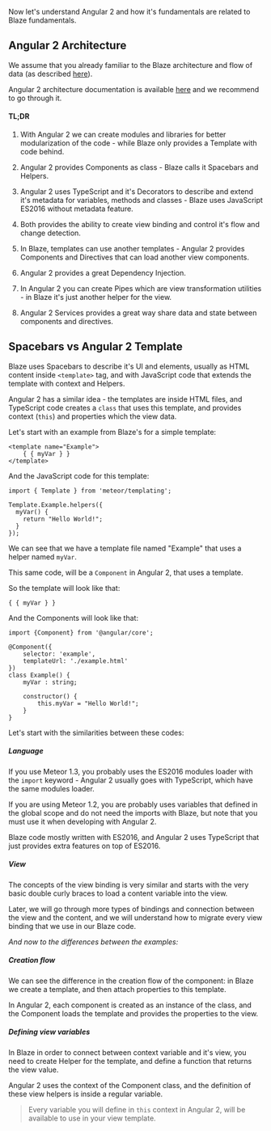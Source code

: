 
Now let's understand Angular 2 and how it's fundamentals are related to Blaze fundamentals.

## Angular 2 Architecture

We assume that you already familiar to the Blaze architecture and flow of data (as described [here](http://guide.meteor.com/blaze.html#understanding-blaze)).

Angular 2 architecture documentation is available [here](https://angular.io/docs/ts/latest/guide/architecture.html) and we recommend to go through it.

#### TL;DR

1. With Angular 2 we can create modules and libraries for better modularization of the code - while Blaze only provides a Template with code behind.

2. Angular 2 provides Components as class - Blaze calls it Spacebars and Helpers.

3. Angular 2 uses TypeScript and it's Decorators to describe and extend it's metadata for variables, methods and classes - Blaze uses JavaScript ES2016 without metadata feature.

4. Both provides the ability to create view binding and control it's flow and change detection.

5. In Blaze, templates can use another templates - Angular 2 provides Components and Directives that can load another view components.

6. Angular 2 provides a great Dependency Injection.

7. In Angular 2 you can create Pipes which are view transformation utilities - in Blaze it's just another helper for the view.

8. Angular 2 Services provides a great way share data and state between components and directives.

## Spacebars vs Angular 2 Template

Blaze uses Spacebars to describe it's UI and elements, usually as HTML content inside `<template>` tag, and with JavaScript code that extends the template with context and Helpers.

Angular 2 has a similar idea - the templates are inside HTML files, and TypeScript code creates a `class` that uses this template, and provides context (`this`) and properties which the view data.

Let's start with an example from Blaze's for a simple template:

    <template name="Example">
        { { myVar } }
    </template>

And the JavaScript code for this template:

    import { Template } from 'meteor/templating';

    Template.Example.helpers({
      myVar() {
        return "Hello World!";
      }
    });

We can see that we have a template file named "Example" that uses a helper named `myVar`.

This same code, will be a `Component` in Angular 2, that uses a template.

So the template will look like that:

    { { myVar } }

And the Components will look like that:

    import {Component} from '@angular/core';

    @Component({
        selector: 'example',
        templateUrl: './example.html'
    })
    class Example() {
        myVar : string;

        constructor() {
            this.myVar = "Hello World!";
        }
    }

Let's start with the similarities between these codes:

##### Language

If you use Meteor 1.3, you probably uses the ES2016 modules loader with the `import` keyword - Angular 2 usually goes with TypeScript, which have the same modules loader.

If you are using Meteor 1.2, you are probably uses variables that defined in the global scope and do not need the imports with Blaze, but note that you must use it when developing with Angular 2.

Blaze code mostly written with ES2016, and Angular 2 uses TypeScript that just provides extra features on top of ES2016.

##### View

The concepts of the view binding is very similar and starts with the very basic double curly braces to load a content variable into the view.

Later, we will go through more types of bindings and connection between the view and the content, and we will understand how to migrate every view binding that we use in our Blaze code.



*And now to the differences between the examples:*

##### Creation flow

We can see the difference in the creation flow of the component: in Blaze we create a template, and then attach properties to this template.

In Angular 2, each component is created as an instance of the class, and the Component loads the template and provides the properties to the view.

##### Defining view variables

In Blaze in order to connect between context variable and it's view, you need to create Helper for the template, and define a function that returns the view value.

Angular 2 uses the context of the Component class, and the definition of these view helpers is inside a regular variable.

> Every variable you will define in `this` context in Angular 2, will be available to use in your view template.
